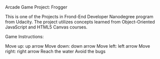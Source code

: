 Arcade Game Project: Frogger

This is one of the Projects in Frond-End Developer Nanodegree program from Udacity. The project utilizes concepts learned from Object-Oriented JavaScript and HTML5 Canvas courses.


Game Instructions:

Move up: up arrow
Move down: down arrow
Move left: left arrow
Move right: right arrow
Reach the water
Avoid the bugs

